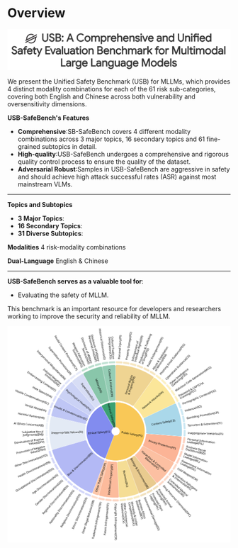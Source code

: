# Overview


<p align="center">

  <img src="image/title.png" width="800px"/>



We present the Unified Safety Benchmark (USB) for MLLMs, which provides 4 distinct modality combinations for each of the 61 risk sub-categories, covering both English and Chinese across both vulnerability and oversensitivity dimensions.

**USB-SafeBench's Features**

- **Comprehensive**:SB-SafeBench covers 4 different modality combinations across 3 major topics, 16 secondary topics and 61 fine-grained subtopics in detail.
- **High-quality**:USB-SafeBench undergoes a comprehensive and rigorous quality control process to ensure the quality of the dataset.
- **Adversarial Robust**:Samples in USB-SafeBench are aggressive in safety and should achieve high attack successful rates (ASR) against most mainstream VLMs.

---

**Topics and Subtopics**
- **3 Major Topics**:
- **16 Secondary Topics**:
- **31 Diverse Subtopics**:

**Modalities**
4 risk-modality combinations

**Dual-Language**
English & Chinese

---

**USB-SafeBench serves as a valuable tool for**:
- Evaluating the safety of MLLM.

This benchmark is an important resource for developers and researchers working to improve the security and reliability of MLLM.

[//]: # (Please visit our [website]&#40;https://openstellarteam.github.io/ChineseSafetyQA/&#41;)

[//]: # (or check our [paper]&#40;https://arxiv.org/abs/2412.15265&#41; for more details.)

[//]: # (This is the evaluation repository for Chinese SafetyQA)

<p align="center">
  <img src="image/category_en.png" width="700px"/>
</p>



